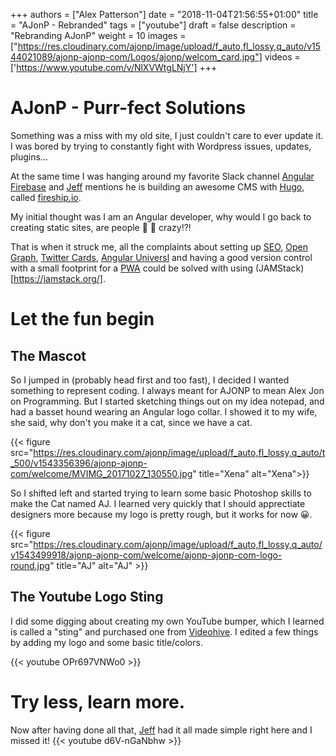 +++
authors = ["Alex Patterson"]
date = "2018-11-04T21:56:55+01:00"
title = "AJonP - Rebranded"
tags = ["youtube"]
draft = false
description = "Rebranding AJonP"
weight = 10
images = ["https://res.cloudinary.com/ajonp/image/upload/f_auto,fl_lossy,q_auto/v1544021089/ajonp-ajonp-com/Logos/ajonp/welcom_card.jpg"]
videos = ['https://www.youtube.com/v/NlXVWtgLNjY']
+++

# AJonP - Purr-fect Solutions

Something was a miss with my old site, I just couldn't care to ever update it. I was bored by trying to constantly fight with Wordpress issues, updates, plugins...

At the same time I was hanging around my favorite Slack channel [Angular Firebase](https://angularfirebase.slack.com/) and [Jeff](https://twitter.com/angularfirebase) mentions he is building an awesome CMS with [Hugo](https://gohugo.io/), called [fireship.io](http://fireship.io/). 

My initial thought was I am an Angular developer, why would I go back to creating static sites, are people 🦇 💩 crazy!?!

That is when it struck me, all the complaints about setting up [SEO](https://support.google.com/webmasters/answer/7451184?hl=en), [Open Graph](http://ogp.me/), [Twitter Cards](https://developer.twitter.com/en/docs/tweets/optimize-with-cards/overview/abouts-cards.html), [Angular Universl](https://angularfirebase.com/lessons/server-side-rendering-firebase-angular-universal/) and having a good version control with a small footprint for a [PWA](https://developers.google.com/web/progressive-web-apps/) could be solved with using (JAMStack)[https://jamstack.org/].

# Let the fun begin
## The Mascot
So I jumped in (probably head first and too fast), I decided I wanted something to represent coding. I always meant for AJONP to mean Alex Jon on Programming. But I started sketching things out on my idea notepad, and had a basset hound wearing an Angular logo collar. I showed it to my wife, she said, why don't you make it a cat, since we have a cat. 

{{< figure src="https://res.cloudinary.com/ajonp/image/upload/f_auto,fl_lossy,q_auto/t_500/v1543356396/ajonp-ajonp-com/welcome/MVIMG_20171027_130550.jpg" title="Xena" alt="Xena">}}

So I shifted left and started trying to learn some basic Photoshop skills to make the Cat named AJ. I learned very quickly that I should apprectiate designers more because my logo is pretty rough, but it works for now 😀.

{{< figure src="https://res.cloudinary.com/ajonp/image/upload/f_auto,fl_lossy,q_auto/v1543499918/ajonp-ajonp-com/welcome/ajonp-ajonp-com-logo-round.jpg" title="AJ" alt="AJ" >}}

## The Youtube Logo Sting

I did some digging about creating my own YouTube bumper, which I learned is called a "sting" and purchased one from [Videohive](https://videohive.net/tags/logo%20sting). I edited a few things by adding my logo and some basic title/colors.

{{< youtube OPr697VNWo0 >}}

# Try less, learn more.
Now after having done all that, [Jeff](https://twitter.com/angularfirebase) had it all made simple right here and I missed it!
{{< youtube d6V-nGaNbhw >}}